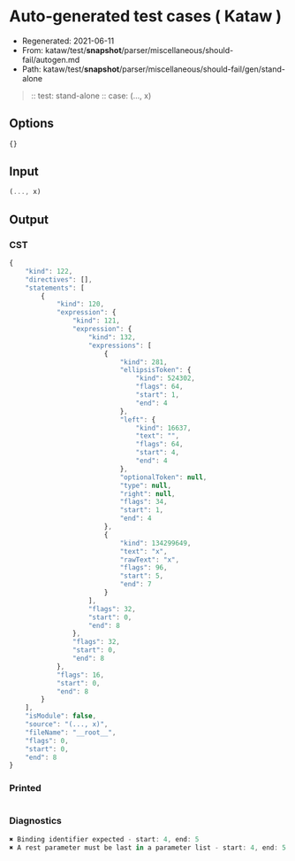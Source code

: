 # Auto-generated test cases ( Kataw )
- Regenerated: 2021-06-11
- From: kataw/test/__snapshot__/parser/miscellaneous/should-fail/autogen.md
- Path: kataw/test/__snapshot__/parser/miscellaneous/should-fail/gen/stand-alone
> :: test: stand-alone
> :: case: (..., x)
## Options

`````js
{}
`````
## Input

`````js
(..., x)
`````
## Output

### CST

```javascript
{
    "kind": 122,
    "directives": [],
    "statements": [
        {
            "kind": 120,
            "expression": {
                "kind": 121,
                "expression": {
                    "kind": 132,
                    "expressions": [
                        {
                            "kind": 281,
                            "ellipsisToken": {
                                "kind": 524302,
                                "flags": 64,
                                "start": 1,
                                "end": 4
                            },
                            "left": {
                                "kind": 16637,
                                "text": "",
                                "flags": 64,
                                "start": 4,
                                "end": 4
                            },
                            "optionalToken": null,
                            "type": null,
                            "right": null,
                            "flags": 34,
                            "start": 1,
                            "end": 4
                        },
                        {
                            "kind": 134299649,
                            "text": "x",
                            "rawText": "x",
                            "flags": 96,
                            "start": 5,
                            "end": 7
                        }
                    ],
                    "flags": 32,
                    "start": 0,
                    "end": 8
                },
                "flags": 32,
                "start": 0,
                "end": 8
            },
            "flags": 16,
            "start": 0,
            "end": 8
        }
    ],
    "isModule": false,
    "source": "(..., x)",
    "fileName": "__root__",
    "flags": 0,
    "start": 0,
    "end": 8
}
```

### Printed

```javascript

```

### Diagnostics

```javascript
✖ Binding identifier expected - start: 4, end: 5
✖ A rest parameter must be last in a parameter list - start: 4, end: 5

```

